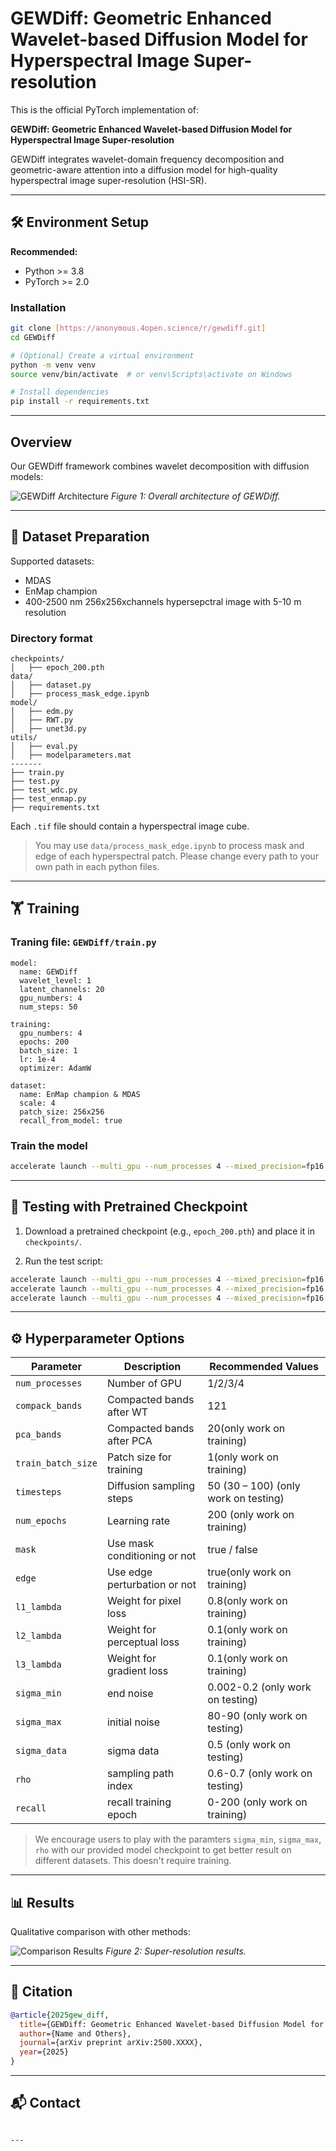 # GEWDiff: Geometric Enhanced Wavelet-based Diffusion Model for Hyperspectral Image Super-resolution

This is the official PyTorch implementation of:

**GEWDiff: Geometric Enhanced Wavelet-based Diffusion Model for Hyperspectral Image Super-resolution**

GEWDiff integrates wavelet-domain frequency decomposition and geometric-aware attention into a diffusion model for high-quality hyperspectral image super-resolution (HSI-SR).

---

## 🛠️ Environment Setup

**Recommended:**
- Python >= 3.8
- PyTorch >= 2.0

### Installation

```bash
git clone [https://anonymous.4open.science/r/gewdiff.git]
cd GEWDiff

# (Optional) Create a virtual environment
python -m venv venv
source venv/bin/activate  # or venv\Scripts\activate on Windows

# Install dependencies
pip install -r requirements.txt
```

---
## Overview
Our GEWDiff framework combines wavelet decomposition with diffusion models:

![GEWDiff Architecture](asserts/framework.png)
*Figure 1: Overall architecture of GEWDiff.*

---
## 📂 Dataset Preparation

Supported datasets:
- MDAS
- EnMap champion
- 400-2500 nm 256x256xchannels hypersepctral image with 5-10 m resolution

### Directory format

```
checkpoints/
│   ├── epoch_200.pth
data/
│   ├── dataset.py
│   ├── process_mask_edge.ipynb
model/
│   ├── edm.py
│   ├── RWT.py
│   ├── unet3d.py
utils/
│   ├── eval.py
│   ├── modelparameters.mat
-------
├── train.py
├── test.py
├── test_wdc.py
├── test_enmap.py
├── requirements.txt
```

Each `.tif` file should contain a hyperspectral image cube.

> You may use `data/process_mask_edge.ipynb` to process mask and edge of each hyperspectral patch.
> Please change every path to your own path in each python files.
---

## 🏋️ Training

### Traning file: `GEWDiff/train.py`

```training information
model:
  name: GEWDiff
  wavelet_level: 1
  latent_channels: 20
  gpu_numbers: 4
  num_steps: 50

training:
  gpu_numbers: 4
  epochs: 200
  batch_size: 1
  lr: 1e-4
  optimizer: AdamW

dataset:
  name: EnMap champion & MDAS
  scale: 4
  patch_size: 256x256
  recall_from_model: true
```

### Train the model

```bash
accelerate launch --multi_gpu --num_processes 4 --mixed_precision=fp16 GEWDiff/train.py --compack_bands 121 --pca_bands 20 --train_batch_size 1 --timesteps 50 --num_epochs 200 --mask True --edge True  --l1_lambda 0.8 --l2_lambda 0.1 --l3_lambda 0.1 --recall 0

```

---

## 🧪 Testing with Pretrained Checkpoint

1. Download a pretrained checkpoint (e.g., `epoch_200.pth`) and place it in `checkpoints/`.

2. Run the test script:

```bash
accelerate launch --multi_gpu --num_processes 4 --mixed_precision=fp16 GEWDiff/test.py --compack_bands 121 --pca_bands 20 --train_batch_size 1 --timesteps 50 --num_epochs 200 --mask True --edge True  --l1_lambda 0.8 --l2_lambda 0.1 --l3_lambda 0.1 --sigma_min 0.002 --sigma_max 80 --sigma_data 0.5 --rho 0.6
accelerate launch --multi_gpu --num_processes 4 --mixed_precision=fp16 GEWDiff/test_wdc.py --compack_bands 121 --pca_bands 20 --train_batch_size 1 --timesteps 50 --num_epochs 200 --mask True --edge True  --l1_lambda 0.8 --l2_lambda 0.1 --l3_lambda 0.1 --sigma_min 0.2 --sigma_max 90 --sigma_data 0.5 --rho 0.7
accelerate launch --multi_gpu --num_processes 4 --mixed_precision=fp16 GEWDiff/test_enmap.py --compack_bands 121 --pca_bands 20 --train_batch_size 1 --timesteps 50 --num_epochs 200 --mask True --edge True  --l1_lambda 0.8 --l2_lambda 0.1 --l3_lambda 0.1 --sigma_min 0.2 --sigma_max 80 --sigma_data 0.5 --rho 0.7

```
---

## ⚙️ Hyperparameter Options

| Parameter         | Description                      | Recommended Values                    |
|-------------------|----------------------------------|---------------------------------------|
| `num_processes`   | Number of GPU                    | 1/2/3/4                               |
| `compack_bands`   | Compacted bands after WT         | 121                                   |
| `pca_bands`       | Compacted bands after PCA        | 20(only work on training)             |
| `train_batch_size`| Patch size for training          | 1(only work on training)              |
| `timesteps`       | Diffusion sampling steps         | 50 (30 – 100) (only work on testing)  |
| `num_epochs`      | Learning rate                    | 200 (only work on training)           |
| `mask`            | Use mask conditioning or not     | true / false                          |
| `edge`            | Use edge perturbation or not     | true(only work on training)           |
| `l1_lambda`       | Weight for pixel loss            | 0.8(only work on training)            |
| `l2_lambda`       | Weight for perceptual loss       | 0.1(only work on training)            |
| `l3_lambda`       | Weight for gradient loss         | 0.1(only work on training)            |
| `sigma_min`       | end noise                        | 0.002-0.2 (only work on testing)      |
| `sigma_max`       | initial noise                    | 80-90 (only work on testing)          |
| `sigma_data`      | sigma data                       | 0.5 (only work on testing)            |
| `rho`             | sampling path index              | 0.6-0.7 (only work on testing)        |
| `recall`          | recall training epoch            | 0-200 (only work on training)         |

> We encourage users to play with the paramters `sigma_min`, `sigma_max`, `rho` with our provided model checkpoint to get better result on different datasets. This doesn't require training.
---

## 📊 Results
Qualitative comparison with other methods:

![Comparison Results](asserts/results_comparison.png)
*Figure 2: Super-resolution results.*

---

## 📄 Citation

```bibtex
@article{2025gew_diff,
  title={GEWDiff: Geometric Enhanced Wavelet-based Diffusion Model for Hyperspectral Image Super-resolution},
  author={Name and Others},
  journal={arXiv preprint arXiv:2500.XXXX},
  year={2025}
}
```

---

## 📬 Contact

```

---
